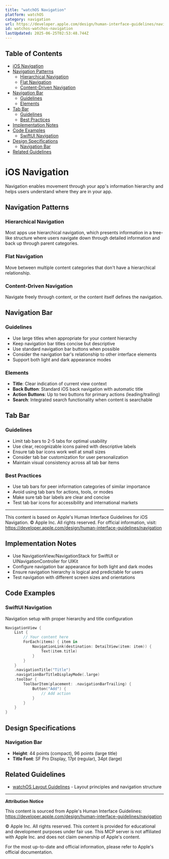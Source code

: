 ```yaml
---
title: "watchOS Navigation"
platform: watchOS
category: navigation
url: https://developer.apple.com/design/human-interface-guidelines/navigation
id: watchos-watchos-navigation
lastUpdated: 2025-06-25T02:53:48.744Z
---
```

## Table of Contents

- [iOS Navigation](#ios-navigation)
- [Navigation Patterns](#navigation-patterns)
  - [Hierarchical Navigation](#hierarchical-navigation)
  - [Flat Navigation](#flat-navigation)
  - [Content-Driven Navigation](#contentdriven-navigation)
- [Navigation Bar](#navigation-bar)
  - [Guidelines](#guidelines)
  - [Elements](#elements)
- [Tab Bar](#tab-bar)
  - [Guidelines  ](#guidelines-)
  - [Best Practices](#best-practices)
- [Implementation Notes](#implementation-notes)
- [Code Examples](#code-examples)
  - [SwiftUI Navigation](#swiftui-navigation)
- [Design Specifications](#design-specifications)
  - [Navigation Bar](#navigation-bar)
- [Related Guidelines](#related-guidelines)

# iOS Navigation

Navigation enables movement through your app's information hierarchy and helps users understand where they are in your app.

## Navigation Patterns

### Hierarchical Navigation
Most apps use hierarchical navigation, which presents information in a tree-like structure where users navigate down through detailed information and back up through parent categories.

### Flat Navigation
Move between multiple content categories that don't have a hierarchical relationship.

### Content-Driven Navigation
Navigate freely through content, or the content itself defines the navigation.

## Navigation Bar

### Guidelines
- Use large titles when appropriate for your content hierarchy
- Keep navigation bar titles concise but descriptive
- Use standard navigation bar buttons when possible
- Consider the navigation bar's relationship to other interface elements
- Support both light and dark appearance modes

### Elements
- **Title**: Clear indication of current view context
- **Back Button**: Standard iOS back navigation with automatic title
- **Action Buttons**: Up to two buttons for primary actions (leading/trailing)
- **Search**: Integrated search functionality when content is searchable

## Tab Bar

### Guidelines  
- Limit tab bars to 2-5 tabs for optimal usability
- Use clear, recognizable icons paired with descriptive labels
- Ensure tab bar icons work well at small sizes
- Consider tab bar customization for user personalization
- Maintain visual consistency across all tab bar items

### Best Practices
- Use tab bars for peer information categories of similar importance
- Avoid using tab bars for actions, tools, or modes
- Make sure tab bar labels are clear and concise
- Test tab bar icons for accessibility and international markets

---

This content is based on Apple's Human Interface Guidelines for iOS Navigation.
© Apple Inc. All rights reserved. For official information, visit:
https://developer.apple.com/design/human-interface-guidelines/navigation

## Implementation Notes

- Use NavigationView/NavigationStack for SwiftUI or UINavigationController for UIKit
- Configure navigation bar appearance for both light and dark modes
- Ensure navigation hierarchy is logical and predictable for users
- Test navigation with different screen sizes and orientations


## Code Examples

### SwiftUI Navigation

Navigation setup with proper hierarchy and title configuration

```swift
NavigationView {
    List {
        // Your content here
        ForEach(items) { item in
            NavigationLink(destination: DetailView(item: item)) {
                Text(item.title)
            }
        }
    }
    .navigationTitle("Title")
    .navigationBarTitleDisplayMode(.large)
    .toolbar {
        ToolbarItem(placement: .navigationBarTrailing) {
            Button("Add") {
                // Add action
            }
        }
    }
}
```



## Design Specifications

### Navigation Bar

- **Height**: 44 points (compact), 96 points (large title)
- **Title Font**: SF Pro Display, 17pt (regular), 34pt (large)



## Related Guidelines

- [watchOS Layout Guidelines](https://developer.apple.com/design/human-interface-guidelines/layout) - Layout principles and navigation structure

---

**Attribution Notice**

This content is sourced from Apple's Human Interface Guidelines: https://developer.apple.com/design/human-interface-guidelines/navigation

© Apple Inc. All rights reserved. This content is provided for educational and development purposes under fair use. This MCP server is not affiliated with Apple Inc. and does not claim ownership of Apple's content.

For the most up-to-date and official information, please refer to Apple's official documentation.
